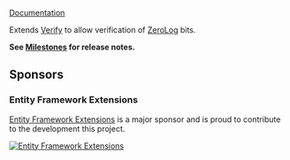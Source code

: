 [Documentation](https://github.com/VerifyTests/Verify.ZeroLo)

Extends [Verify](https://github.com/VerifyTests/Verify) to allow verification of [ZeroLog](https://github.com/Abc-Arbitrage/ZeroLog) bits.<!-- singleLineInclude: intro. path: /docs/intro.include.md -->

**See [Milestones](https://github.com/VerifyTests/Verify.ZeroLo/milestones?state=closed) for release notes.**


## Sponsors


### Entity Framework Extensions<!-- include: zzz. path: /docs/zzz.include.md -->

[Entity Framework Extensions](https://entityframework-extensions.net/?utm_source=simoncropp&utm_medium=Verify.ZeroLog) is a major sponsor and is proud to contribute to the development this project.

[![Entity Framework Extensions](https://raw.githubusercontent.com/VerifyTests/Verify.ZeroLo/refs/heads/main/docs/zzz.png)](https://entityframework-extensions.net/?utm_source=simoncropp&utm_medium=Verify.ZeroLog)<!-- endInclude -->
